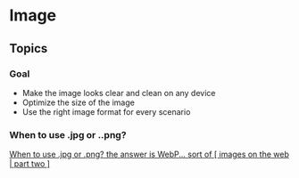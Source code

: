# Image
## Topics
### Goal
- Make the image looks clear and clean on any device
- Optimize the size of the image
- Use the right image format for every scenario
### When to use .jpg or ..png?
[When to use .jpg or .png? the answer is WebP... sort of [ images on the web | part two ]](https://www.youtube.com/watch?v=Z_28syzkv-0)